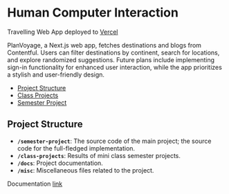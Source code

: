 ﻿# Human Computer Interaction <!-- omit in toc -->

Travelling Web App deployed to [Vercel](https://planvoyage.vercel.app/)

PlanVoyage, a Next.js web app, fetches destinations and blogs from Contentful. Users can filter destinations by continent, search for locations, and explore randomized suggestions. Future plans include implementing sign-in functionality for enhanced user interaction, while the app prioritizes a stylish and user-friendly design.

- [Project Structure](#project-structure)
- [Class Projects](/class-projects)
- [Semester Project](/semester-project)

## Project Structure

- **`/semester-project`**: The source code of the main project; the source code for the full-fledged implementation.
- **`/class-projects`**: Results of mini class semester projects.
- **`/docs`**: Project documentation.
- **`/misc`**: Miscellaneous files related to the project.

Documentation [link](https://hciplanvoyage.notion.site/hciplanvoyage/HCI-Projekt-PlanVoyage-35c4aebf467247f29ce52c58a72cb403)
